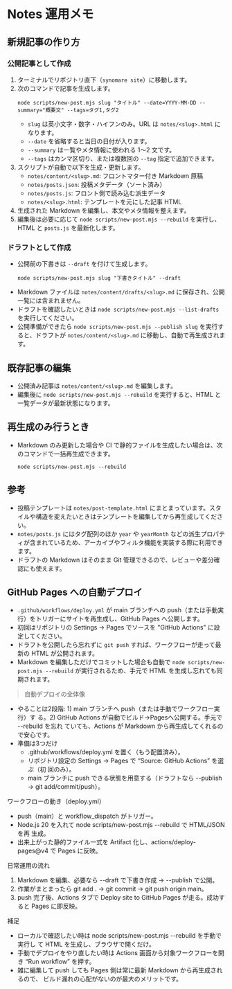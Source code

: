 # Notes 運用メモ

## 新規記事の作り方

### 公開記事として作成
1. ターミナルでリポジトリ直下（`synomare site`）に移動します。
2. 次のコマンドで記事を生成します。
   ```
   node scripts/new-post.mjs slug "タイトル" --date=YYYY-MM-DD --summary="概要文" --tags=タグ1,タグ2
   ```
   - `slug` は英小文字・数字・ハイフンのみ。URL は `notes/<slug>.html` になります。
   - `--date` を省略すると当日の日付が入ります。
   - `--summary` は一覧やメタ情報に使われる 1〜2 文です。
   - `--tags` はカンマ区切り、または複数回の `--tag` 指定で追加できます。
3. スクリプトが自動で以下を生成・更新します。
   - `notes/content/<slug>.md`: フロントマター付き Markdown 原稿
   - `notes/posts.json`: 投稿メタデータ（ソート済み）
   - `notes/posts.js`: フロント側で読み込む派生データ
   - `notes/<slug>.html`: テンプレートを元にした記事 HTML
4. 生成された Markdown を編集し、本文やメタ情報を整えます。
5. 編集後は必要に応じて `node scripts/new-post.mjs --rebuild` を実行し、HTML と `posts.js` を最新化します。

### ドラフトとして作成
- 公開前の下書きは `--draft` を付けて生成します。
  ```
  node scripts/new-post.mjs slug "下書きタイトル" --draft
  ```
- Markdown ファイルは `notes/content/drafts/<slug>.md` に保存され、公開一覧には含まれません。
- ドラフトを確認したいときは `node scripts/new-post.mjs --list-drafts` を実行してください。
- 公開準備ができたら `node scripts/new-post.mjs --publish slug` を実行すると、ドラフトが `notes/content/<slug>.md` に移動し、自動で再生成されます。

## 既存記事の編集
- 公開済み記事は `notes/content/<slug>.md` を編集します。
- 編集後に `node scripts/new-post.mjs --rebuild` を実行すると、HTML と一覧データが最新状態になります。

## 再生成のみ行うとき
- Markdown のみ更新した場合や CI で静的ファイルを生成したい場合は、次のコマンドで一括再生成できます。
  ```
  node scripts/new-post.mjs --rebuild
  ```

## 参考
- 投稿テンプレートは `notes/post-template.html` にまとまっています。スタイルや構造を変えたいときはテンプレートを編集してから再生成してください。
- `notes/posts.js` にはタグ配列のほか `year` や `yearMonth` などの派生プロパティが含まれているため、アーカイブやフィルタ機能を実装する際に利用できます。
- ドラフトの Markdown はそのまま Git 管理できるので、レビューや差分確認にも使えます。

## GitHub Pages への自動デプロイ
- `.github/workflows/deploy.yml` が main ブランチへの push（または手動実行）をトリガーにサイトを再生成し、GitHub Pages へ公開します。
- 初回はリポジトリの Settings → Pages でソースを "GitHub Actions" に設定してください。
- ドラフトを公開したら忘れずに `git push` すれば、ワークフローが走って最新の HTML が公開されます。
- Markdown を編集しただけでコミットした場合も自動で `node scripts/new-post.mjs --rebuild` が実行されるため、手元で HTML を生成し忘れても同期されます。

> 自動デプロイの全体像

  - やることは2段階: 1) main ブランチへ push（または手動でワークフロー実行）す
  る。2) GitHub Actions が自動でビルド→Pagesへ公開する。手元で --rebuild を忘れ
  ていても、Actions が Markdown から再生成してくれるので安心です。
  - 準備は3つだけ
      - .github/workflows/deploy.yml を置く（もう配置済み）。
      - リポジトリ設定の Settings → Pages で “Source: GitHub Actions” を選ぶ（初
  回のみ）。
      - main ブランチに push できる状態を用意する（ドラフトなら --publish → git
  add/commit/push）。

  ワークフローの動き（deploy.yml）

  - push（main）と workflow_dispatch がトリガー。
  - Node.js 20 を入れて node scripts/new-post.mjs --rebuild で HTML/JSON を再
  生成。
  - 出来上がった静的ファイル一式を Artifact 化し、actions/deploy-pages@v4 で
  Pages に反映。

  日常運用の流れ

  1. Markdown を編集、必要なら --draft で下書き作成 → --publish で公開。
  2. 作業がまとまったら git add . → git commit → git push origin main。
  3. push 完了後、Actions タブで Deploy site to GitHub Pages が走る。成功すると
  Pages に即反映。

  補足

  - ローカルで確認したい時は node scripts/new-post.mjs --rebuild を手動で実行し
  て HTML を生成し、ブラウザで開くだけ。
  - 手動でデプロイをやり直したい時は Actions 画面から対象ワークフローを開き “Run
  workflow” を押す。
  - 雑に編集して push しても Pages 側は常に最新 Markdown から再生成されるので、
  ビルド漏れの心配がないのが最大のメリットです。
